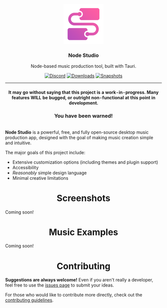 <div align="center">
  <img src="https://raw.githubusercontent.com/JackDotJS/node-studio/tauri/src-tauri/icons/icon.png" width="128px">
  <h3>Node Studio</h3>
  <p>Node-based music production tool, built with Tauri.</p>

  <p align="center">
  <a href="https://discord.gg/s5nQBxFPp2"><img src="https://img.shields.io/discord/803584639541313577?label=Chat&color=%235865F2&logo=discord&logoColor=%23ffffff&style=for-the-badge" alt="Discord" /></a>
  <a href="../../releases"><img src="https://img.shields.io/github/downloads/JackDotJS/node-studio/total?style=for-the-badge" alt="Downloads" /></a>
  <a href="../../actions/workflows/dist-snapshot.yml"><img src="https://img.shields.io/github/workflow/status/JackDotJS/node-studio/Snapshot%20Builds?label=SNAPSHOT%20BUILDS&style=for-the-badge" alt="Snapshots" /></a>

</p>
</div>


<div align="center">

| <br>It may go without saying that this project is a work-in-progress. Many features WILL be bugged, or outright non-functional at this point in development. <h3>You have been warned!</h3> |
| :---: |

</div>


**Node Studio** is a powerful, free, and fully open-source desktop music production app, designed with the goal of making music creation simple and intuitive.

The major goals of this project include:
- Extensive customization options (including themes and plugin support)
- Accessibility
- *Reasonably* simple design language
- Minimal creative limitations

<div align="center">
  <h1>Screenshots</h1>
</div>

Coming soon!

<div align="center">
  <h1>Music Examples</h1>
</div>

Coming soon!

<div align="center">
  <h1>Contributing</h1>
</div>

**Suggestions are always welcome!** Even if you aren't really a developer, feel free to use the [issues page](../../issues) to submit your ideas.

<!-- TODO: add stuff about opening issues and searching for existing ones first -->

For those who would like to contribute more directly, check out the [contributing guidelines](CONTRIBUTING.md).
